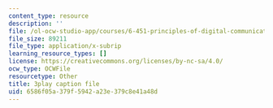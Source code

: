 ```yaml
---
content_type: resource
description: ''
file: /ol-ocw-studio-app/courses/6-451-principles-of-digital-communication-ii-spring-2005/6586f05a379f5942a23e379c8e41a48d_zWZCMrKIikw.vtt
file_size: 89211
file_type: application/x-subrip
learning_resource_types: []
license: https://creativecommons.org/licenses/by-nc-sa/4.0/
ocw_type: OCWFile
resourcetype: Other
title: 3play caption file
uid: 6586f05a-379f-5942-a23e-379c8e41a48d
---
```

